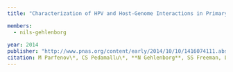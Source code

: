 ```yaml
---
title: "Characterization of HPV and Host-Genome Interactions in Primary Head and Neck Cancers"

members:
  - nils-gehlenborg
  
year: 2014
publisher: "http://www.pnas.org/content/early/2014/10/10/1416074111.abstract"
citation: M Parfenov\*, CS Pedamallu\*, **N Gehlenborg**, SS Freeman, L Danilova, CA Bristow, S Lee, A Hadjipanayis, E Ivanova, MD Wilkerson, A Protopopov, L Yang, S Seth, X Song, J Tang, X Ren, J Zhang, A Pantazi, N Santoso, AW Xu, H Mahadeshwar, DA Wheeler, RI Haddad, J Jung, AI Ojesina, N Isaeva, WG Yarbrough, DN Hayes, JR Grandis, AK El-Naggar, M Meyerson, PJ Park, L Chin, JG Seidman, PS Hammerman\*\*, R Kucherlapati\*\*, TCGA Network, “Characterization of HPV and Host-Genome Interactions in Primary Head and Neck Cancers”, *Proceedings of the National Academy of Sciences USA* 2014. Published online ahead of print.
---
```

